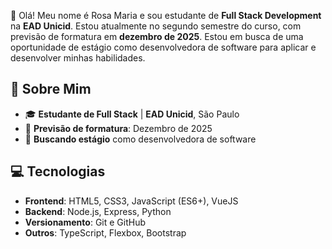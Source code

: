 👋 Olá! Meu nome é Rosa Maria e sou estudante de **Full Stack Development** na **EAD Unicid**.
Estou atualmente no segundo semestre do curso, com previsão de formatura em **dezembro de 2025**.
Estou em busca de uma oportunidade de estágio como desenvolvedora de software
para aplicar e desenvolver minhas habilidades.

## 🚀 Sobre Mim
- 🎓 **Estudante de Full Stack** | **EAD Unicid**, São Paulo
- 📅 **Previsão de formatura**: Dezembro de 2025
- 💼 **Buscando estágio** como desenvolvedora de software

## 💻 Tecnologias
- **Frontend**: HTML5, CSS3, JavaScript (ES6+), VueJS
- **Backend**: Node.js, Express, Python
- **Versionamento**: Git e GitHub
- **Outros**: TypeScript, Flexbox, Bootstrap

